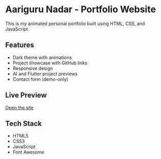 # Aariguru Nadar - Portfolio Website

This is my animated personal portfolio built using HTML, CSS, and JavaScript.

## Features

- Dark theme with animations
- Project showcase with GitHub links
- Responsive design
- AI and Flutter project previews
- Contact form (demo-only)

## Live Preview

[Open the site](https://aariguru.github.io/)

## Tech Stack

- HTML5
- CSS3
- JavaScript
- Font Awesome

